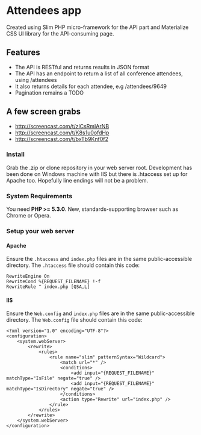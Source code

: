 # Attendees app

Created using Slim PHP micro-framework for the API part and Materialize CSS UI library for the API-consuming page.

## Features

* The API is RESTful and returns results in JSON format
* The API has an endpoint to return a list of all conference attendees, using /attendees
* It also returns details for each attendee, e.g /attendees/9649
* Pagination remains a TODO

## A few screen grabs
* http://screencast.com/t/zlCsRmIArNB
* http://screencast.com/t/K8s1u0ofdHp
* http://screencast.com/t/bxTb9Knf0f2


### Install
Grab the .zip or clone repository in your web server root.
Development has been done on Windows machine with IIS but there is .htaccess set up for Apache too.
Hopefully line endings will not be a problem.

### System Requirements

You need **PHP >= 5.3.0**.
New, standards-supporting browser such as Chrome or Opera.


### Setup your web server

#### Apache

Ensure the `.htaccess` and `index.php` files are in the same public-accessible directory. The `.htaccess` file
should contain this code:

    RewriteEngine On
    RewriteCond %{REQUEST_FILENAME} !-f
    RewriteRule ^ index.php [QSA,L]


#### IIS

Ensure the `Web.config` and `index.php` files are in the same public-accessible directory. The `Web.config` file should contain this code:

    <?xml version="1.0" encoding="UTF-8"?>
    <configuration>
        <system.webServer>
            <rewrite>
                <rules>
                    <rule name="slim" patternSyntax="Wildcard">
                        <match url="*" />
                        <conditions>
                            <add input="{REQUEST_FILENAME}" matchType="IsFile" negate="true" />
                            <add input="{REQUEST_FILENAME}" matchType="IsDirectory" negate="true" />
                        </conditions>
                        <action type="Rewrite" url="index.php" />
                    </rule>
                </rules>
            </rewrite>
        </system.webServer>
    </configuration>

